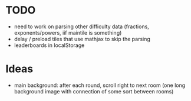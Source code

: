 # TODO

- need to work on parsing other difficulty data (fractions, exponents/powers, iif maintile is something)
- delay / preload tiles that use mathjax to skip the parsing
- leaderboards in localStorage

# Ideas

- main background: after each round, scroll right to next room (one long background image with connection of some sort between rooms)
